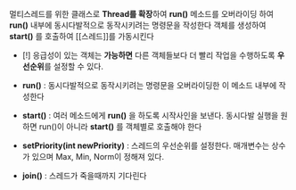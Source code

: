 멀티스레드를 위한 클래스로 **Thread를 확장**하여 **run()** 메소드를 오버라이딩 하여 **run()** 내부에 동시다발적으로 동작시키려는 명령문을 작성한다
객체를 생성하여 **start()** 를 호출하여 [[스레드]]를 가동시킨다

- [!] 응급성이 있는 객체는 **가능하면** 다른 객체들보다 더 빨리 작업을 수행하도록 **우선순위**를 설정할 수 있다.

- **run()** : 동시다발적으로 동작시키려는 명령문을 오버라이딩한 이 메소드 내부에 작성한다
- **start()** : 여러 메소드에게 **run()** 을 하도록 시작사인을 보낸다. 동시다발 실행을 원하면  run()이 아니라 **start()** 를 객체별로 호출해야 한다
- **setPriority(int newPriority)** : 스레드의 우선순위를 설정한다. 매개변수는 상수가 있으며 Max, Min, Norm이 정해져 있다.
- **join()** : 스레드가 죽을때까지 기다린다